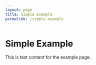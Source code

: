 ```yaml
---
layout: page
title: Simple Example
permalink: /simple-example
---
```

# Simple Example

This is test content for the example page.